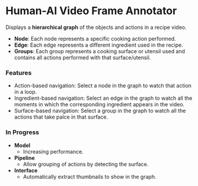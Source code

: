 # Human-AI Video Frame Annotator

Displays a **hierarchical graph** of the objects and actions in a recipe video.
- **Node**: Each node represents a specific cooking action performed.
- **Edge**: Each edge represents a different ingredient used in the recipe.
- **Groups**: Each group represents a cooking surface or utensil used and contains all actions performed with that surface/utensil.

### Features
- Action-based navigation: Select a node in the graph to watch that action in a loop.
- Ingredient-based navigation: Select an edge in the graph to watch all the moments in which the corresponding ingredient appears in the video.
- Surface-based navigation: Select a group in the graph to watch all the actions that take palce in that surface.

### In Progress
- **Model**
  - Increasing performance.
- **Pipeline**
  - Allow grouping of actions by detecting the surface.
- **Interface**
  - Automatically extract thumbnails to show in the graph.
